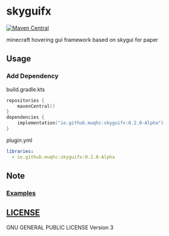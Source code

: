 # skyguifx

[![Maven Central](https://img.shields.io/maven-central/v/io.github.muqhc/skyguifx.svg?label=Maven%20Central)](https://search.maven.org/search?q=g:%22io.github.muqhc%22%20AND%20a:%22skyguifx%22)


minecraft hovering gui framework based on skygui for paper

## Usage

### Add Dependency

build.gradle.kts

```kotlin
repositories {
    mavenCentral()
}
dependencies {
    implementation("io.github.muqhc:skyguifx:0.2.0-Alpha")
}
```

plugin.yml

```yaml
libraries:
  - io.github.muqhc:skyguifx:0.2.0-Alpha
```


## Note

### [Examples](skyguifx-debug)


## [LICENSE](LICENSE.md)

GNU GENERAL PUBLIC LICENSE Version 3

